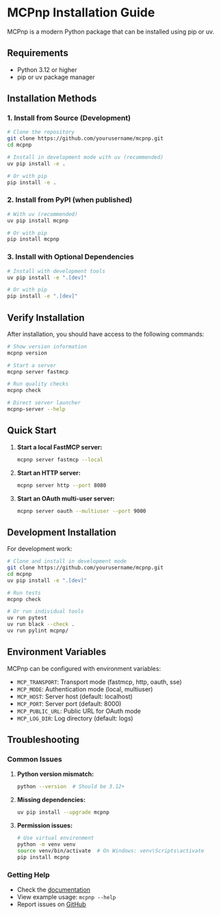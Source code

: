 # MCPnp Installation Guide

MCPnp is a modern Python package that can be installed using pip or uv.

## Requirements

- Python 3.12 or higher
- pip or uv package manager

## Installation Methods

### 1. Install from Source (Development)

```bash
# Clone the repository
git clone https://github.com/yourusername/mcpnp.git
cd mcpnp

# Install in development mode with uv (recommended)
uv pip install -e .

# Or with pip
pip install -e .
```

### 2. Install from PyPI (when published)

```bash
# With uv (recommended)
uv pip install mcpnp

# Or with pip
pip install mcpnp
```

### 3. Install with Optional Dependencies

```bash
# Install with development tools
uv pip install -e ".[dev]"

# Or with pip
pip install -e ".[dev]"
```

## Verify Installation

After installation, you should have access to the following commands:

```bash
# Show version information
mcpnp version

# Start a server
mcpnp server fastmcp

# Run quality checks
mcpnp check

# Direct server launcher
mcpnp-server --help
```

## Quick Start

1. **Start a local FastMCP server:**
   ```bash
   mcpnp server fastmcp --local
   ```

2. **Start an HTTP server:**
   ```bash
   mcpnp server http --port 8080
   ```

3. **Start an OAuth multi-user server:**
   ```bash
   mcpnp server oauth --multiuser --port 9000
   ```

## Development Installation

For development work:

```bash
# Clone and install in development mode
git clone https://github.com/yourusername/mcpnp.git
cd mcpnp
uv pip install -e ".[dev]"

# Run tests
mcpnp check

# Or run individual tools
uv run pytest
uv run black --check .
uv run pylint mcpnp/
```

## Environment Variables

MCPnp can be configured with environment variables:

- `MCP_TRANSPORT`: Transport mode (fastmcp, http, oauth, sse)
- `MCP_MODE`: Authentication mode (local, multiuser)
- `MCP_HOST`: Server host (default: localhost)
- `MCP_PORT`: Server port (default: 8000)
- `MCP_PUBLIC_URL`: Public URL for OAuth mode
- `MCP_LOG_DIR`: Log directory (default: logs)

## Troubleshooting

### Common Issues

1. **Python version mismatch:**
   ```bash
   python --version  # Should be 3.12+
   ```

2. **Missing dependencies:**
   ```bash
   uv pip install --upgrade mcpnp
   ```

3. **Permission issues:**
   ```bash
   # Use virtual environment
   python -m venv venv
   source venv/bin/activate  # On Windows: venv\Scripts\activate
   pip install mcpnp
   ```

### Getting Help

- Check the [documentation](README.md)
- View example usage: `mcpnp --help`
- Report issues on [GitHub](https://github.com/yourusername/mcpnp/issues)